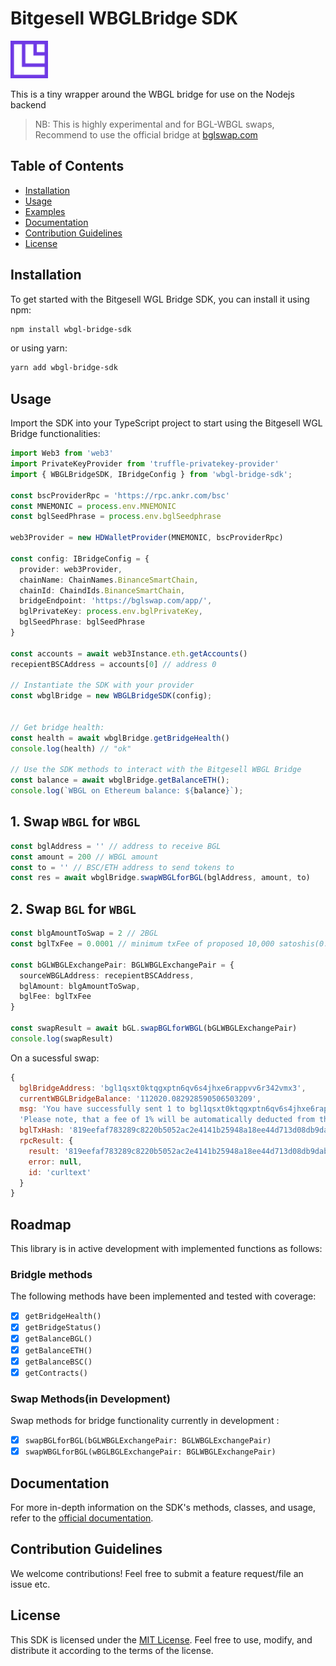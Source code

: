 # Bitgesell WBGLBridge SDK
<img src="Icon.png" style="height: 60px;"/>

This is a tiny wrapper around the WBGL bridge for use on the Nodejs backend

> NB: This is highly experimental and for BGL-WBGL swaps, Recommend to use the official bridge at [bglswap.com](https://bglswap.com/)


## Table of Contents

- [Installation](#installation)
- [Usage](#usage)
- [Examples](#examples)
- [Documentation](#documentation)
- [Contribution Guidelines](#contribution-guidelines)
- [License](#license)

## Installation

To get started with the Bitgesell WGL Bridge SDK, you can install it using npm:

```bash
npm install wbgl-bridge-sdk
```

or using yarn:

```bash
yarn add wbgl-bridge-sdk
```

## Usage

Import the SDK into your TypeScript project to start using the Bitgesell WGL Bridge functionalities:

```typescript
import Web3 from 'web3'
import PrivateKeyProvider from 'truffle-privatekey-provider'
import { WBGLBridgeSDK, IBridgeConfig } from 'wbgl-bridge-sdk';

const bscProviderRpc = 'https://rpc.ankr.com/bsc'
const MNEMONIC = process.env.MNEMONIC
const bglSeedPhrase = process.env.bglSeedphrase

web3Provider = new HDWalletProvider(MNEMONIC, bscProviderRpc)

const config: IBridgeConfig = {
  provider: web3Provider,
  chainName: ChainNames.BinanceSmartChain,
  chainId: ChaindIds.BinanceSmartChain,
  bridgeEndpoint: 'https://bglswap.com/app/',
  bglPrivateKey: process.env.bglPrivateKey,
  bglSeedPhrase: bglSeedPhrase
}

const accounts = await web3Instance.eth.getAccounts()
recepientBSCAddress = accounts[0] // address 0

// Instantiate the SDK with your provider
const wbglBridge = new WBGLBridgeSDK(config);


// Get bridge health:
const health = await wbglBridge.getBridgeHealth()
console.log(health) // "ok"

// Use the SDK methods to interact with the Bitgesell WBGL Bridge
const balance = await wbglBridge.getBalanceETH();
console.log(`WBGL on Ethereum balance: ${balance}`);
```

## 1.  Swap `WBGL` for `WBGL`
```javascript
const bglAddress = '' // address to receive BGL
const amount = 200 // WBGL amount
const to = '' // BSC/ETH address to send tokens to
const res = await wbglBridge.swapWBGLforBGL(bglAddress, amount, to)
```
## 2. Swap `BGL` for `WBGL`

```typescript
const blgAmountToSwap = 2 // 2BGL
const bglTxFee = 0.0001 // minimum txFee of proposed 10,000 satoshis(0.0001BGL)

const bGLWBGLExchangePair: BGLWBGLExchangePair = {
  sourceWBGLAddress: recepientBSCAddress,
  bglAmount: blgAmountToSwap,
  bglFee: bglTxFee
}

const swapResult = await bGL.swapBGLforWBGL(bGLWBGLExchangePair)
console.log(swapResult)

```
On a sucessful swap: 

```javascript
{
  bglBridgeAddress: 'bgl1qsxt0ktqgxptn6qv6s4jhxe6rappvv6r342vmx3',
  currentWBGLBridgeBalance: '112020.082928590506503209',
  msg: 'You have successfully sent 1 to bgl1qsxt0ktqgxptn6qv6s4jhxe6rappvv6r342vmx3 to receive WBGL,  1 fee is charged. The currently available WBGL balance is 112020.082928590506503209. If you send more BGL than is available to complete the exchange, your BGL will be returned to your address.\n' +
  'Please note, that a fee of 1% will be automatically deducted from the transfer amount. This exchange pair is active for 7 days.',
  bglTxHash: '819eefaf783289c8220b5052ac2e4141b25948a18ee44d713d08db9dab634e0f',
  rpcResult: {
    result: '819eefaf783289c8220b5052ac2e4141b25948a18ee44d713d08db9dab634e0f',
    error: null,
    id: 'curltext'
  }
}
```

## Roadmap

This library is in active development with implemented functions as follows:

### Bridgle methods

The following methods have been implemented and tested with coverage:

- [x] `getBridgeHealth()`
- [x] `getBridgeStatus()`
- [x] `getBalanceBGL()`
- [x] `getBalanceETH()`
- [x] `getBalanceBSC()`
- [x] `getContracts()`

### Swap Methods(in Development)

Swap methods for bridge functionality currently in development []():

- [x] `swapBGLforBGL(bGLWBGLExchangePair: BGLWBGLExchangePair)`
- [x] `swapWBGLforBGL(wBGLBGLExchangePair: BGLWBGLExchangePair)`

## Documentation

For more in-depth information on the SDK's methods, classes, and usage, refer to the [official documentation](https://naftalimurgor.github.io/wbgl-brigde-sdk/).

## Contribution Guidelines

We welcome contributions! Feel free to submit a feature request/file an issue etc.

## License

This SDK is licensed under the [MIT License](LICENSE). Feel free to use, modify, and distribute it according to the terms of the license.


